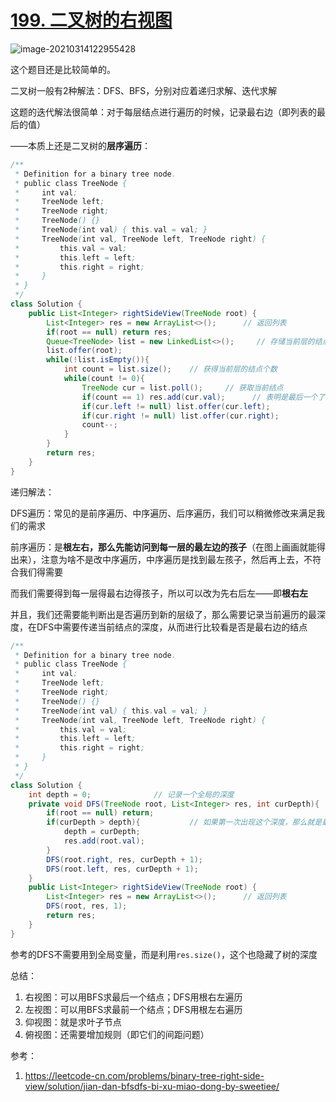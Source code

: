 

# [199. 二叉树的右视图](https://leetcode-cn.com/problems/binary-tree-right-side-view/)

<img src="pic \image-20210314122955428.png" alt="image-20210314122955428"  />

这个题目还是比较简单的。

二叉树一般有2种解法：DFS、BFS，分别对应着递归求解、迭代求解

这题的迭代解法很简单：对于每层结点进行遍历的时候，记录最右边（即列表的最后的值）

——本质上还是二叉树的**层序遍历**：

```java
/**
 * Definition for a binary tree node.
 * public class TreeNode {
 *     int val;
 *     TreeNode left;
 *     TreeNode right;
 *     TreeNode() {}
 *     TreeNode(int val) { this.val = val; }
 *     TreeNode(int val, TreeNode left, TreeNode right) {
 *         this.val = val;
 *         this.left = left;
 *         this.right = right;
 *     }
 * }
 */
class Solution {
    public List<Integer> rightSideView(TreeNode root) {
        List<Integer> res = new ArrayList<>();      // 返回列表
        if(root == null) return res;
        Queue<TreeNode> list = new LinkedList<>();     // 存储当前层的结点
        list.offer(root);
        while(!list.isEmpty()){
            int count = list.size();    // 获得当前层的结点个数
            while(count != 0){
                TreeNode cur = list.poll();     // 获取当前结点
                if(count == 1) res.add(cur.val);      // 表明是最后一个了
                if(cur.left != null) list.offer(cur.left);
                if(cur.right != null) list.offer(cur.right);
                count--;
            }
        }
        return res;
    }
}
```

递归解法：

DFS遍历：常见的是前序遍历、中序遍历、后序遍历，我们可以稍微修改来满足我们的需求

前序遍历：是**根左右，那么先能访问到每一层的最左边的孩子**（在图上画画就能得出来），注意为啥不是改中序遍历，中序遍历是找到最左孩子，然后再上去，不符合我们得需要

而我们需要得到每一层得最右边得孩子，所以可以改为先右后左——即**根右左**

并且，我们还需要能判断出是否遍历到新的层级了，那么需要记录当前遍历的最深度，在DFS中需要传递当前结点的深度，从而进行比较看是否是最右边的结点

```java
/**
 * Definition for a binary tree node.
 * public class TreeNode {
 *     int val;
 *     TreeNode left;
 *     TreeNode right;
 *     TreeNode() {}
 *     TreeNode(int val) { this.val = val; }
 *     TreeNode(int val, TreeNode left, TreeNode right) {
 *         this.val = val;
 *         this.left = left;
 *         this.right = right;
 *     }
 * }
 */
class Solution {
    int depth = 0;				// 记录一个全局的深度
    private void DFS(TreeNode root, List<Integer> res, int curDepth){
        if(root == null) return;
        if(curDepth > depth){			// 如果第一次出现这个深度，那么就是最右边的结点
            depth = curDepth;
            res.add(root.val);
        }
        DFS(root.right, res, curDepth + 1);
        DFS(root.left, res, curDepth + 1);
    }
    public List<Integer> rightSideView(TreeNode root) {
        List<Integer> res = new ArrayList<>();      // 返回列表
        DFS(root, res, 1);
        return res;
    }
}
```

参考的DFS不需要用到全局变量，而是利用`res.size()`，这个也隐藏了树的深度

总结：

1. 右视图：可以用BFS求最后一个结点；DFS用根右左遍历
2. 左视图：可以用BFS求最前一个结点；DFS用根左右遍历
3. 仰视图：就是求叶子节点
4. 俯视图：还需要增加规则（即它们的间距问题）

参考：

1. https://leetcode-cn.com/problems/binary-tree-right-side-view/solution/jian-dan-bfsdfs-bi-xu-miao-dong-by-sweetiee/
